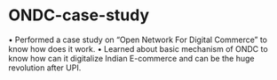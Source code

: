 # ONDC-case-study
•	Performed a case study on “Open Network For Digital Commerce” to know how does it work. 
•	Learned about basic mechanism of ONDC to know how can it digitalize Indian E-commerce and can be the huge revolution after UPI. 
